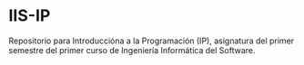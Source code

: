 # IIS-IP
Repositorio para Introduccióna a la Programación (IP), asignatura del primer semestre del primer curso de Ingeniería Informática del Software. 
